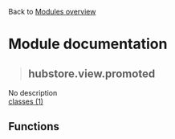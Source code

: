 Back to [Modules overview](https://github.com/pyrustic/hubstore/blob/master/docs/modules/README.md)
  
# Module documentation
>## hubstore.view.promoted
No description
<br>
[classes (1)](https://github.com/pyrustic/hubstore/blob/master/docs/modules/content/hubstore.view.promoted/classes.md)


## Functions

